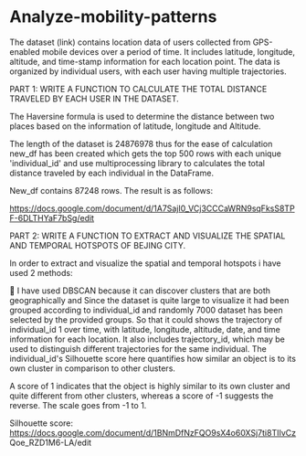 # Analyze-mobility-patterns
The dataset (link) contains location data of users collected from GPS-enabled mobile devices over a period of time. It includes latitude, longitude, altitude, and time-stamp information for each location point. The data is organized by individual users, with each user having multiple trajectories.

PART 1: WRITE A FUNCTION TO CALCULATE THE TOTAL DISTANCE TRAVELED BY EACH USER IN THE DATASET.

The Haversine formula is used to determine the distance between two places based on 
the information of latitude, longitude and Altitude.

The length of the dataset is 24876978 thus for the ease of calculation new_df has been 
created which gets the top 500 rows with each unique 'individual_id' and use 
multiprocessing library to calculates the total distance traveled by each individual in the 
DataFrame.

New_df contains 87248 rows.
The result is as follows: 

https://docs.google.com/document/d/1A7SajI0_VCj3CCCaWRN9sqFksS8TPF-6DLTHYaF7bSg/edit

PART 2:  WRITE A FUNCTION TO EXTRACT AND VISUALIZE THE SPATIAL AND TEMPORAL HOTSPOTS OF BEJING CITY.

In order to extract and visualize the spatial and temporal hotspots i have used 2 
methods:

 I have used DBSCAN because it can discover clusters that are both 
geographically and Since the dataset is quite large to visualize it had been 
grouped according to individual_id and randomly 7000 dataset has been 
selected by the provided groups. So that it could shows the trajectory of 
individual_id 1 over time, with latitude, longitude, altitude, date, and time 
information for each location. It also includes trajectory_id, which may be used 
to distinguish different trajectories for the same individual. The individual_id's 
Silhouette score here quantifies how similar an object is to its own cluster in 
comparison to other clusters. 

A score of 1 indicates that the object is highly 
similar to its own cluster and quite different from other clusters, whereas a 
score of -1 suggests the reverse. The scale goes from -1 to 1.

Silhouette score: 
https://docs.google.com/document/d/1BNmDfNzFQO9sX4o60XSj7ti8TIIvCz
Qoe_RZD1M6-LA/edit
